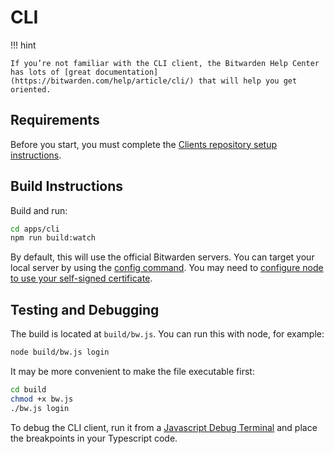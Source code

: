 # CLI

!!! hint

    If you’re not familiar with the CLI client, the Bitwarden Help Center has lots of [great documentation](https://bitwarden.com/help/article/cli/) that will help you get oriented.

## Requirements

Before you start, you must complete the [Clients repository setup instructions](../index.md).

## Build Instructions

Build and run:

  ```bash
  cd apps/cli
  npm run build:watch
  ```

By default, this will use the official Bitwarden servers. You can target your local server by using the [config command](https://bitwarden.com/help/article/cli/#config). You may need to [configure node to use your self-signed certificate](https://bitwarden.com/help/article/cli/#using-self-signed-certificates).

## Testing and Debugging

The build is located at `build/bw.js`. You can run this with node, for example:

```bash
node build/bw.js login
```

It may be more convenient to make the file executable first:

```bash
cd build
chmod +x bw.js
./bw.js login
```

To debug the CLI client, run it from a [Javascript Debug Terminal](https://code.visualstudio.com/docs/nodejs/nodejs-debugging#_javascript-debug-terminal) and place the breakpoints in your Typescript code.
